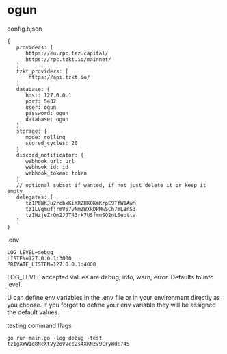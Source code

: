 # ogun

config.hjson
```hjson
{
   providers: [
      https://eu.rpc.tez.capital/
      https://rpc.tzkt.io/mainnet/
   ]
   tzkt_providers: [
       https://api.tzkt.io/
   ]
   database: {
      host: 127.0.0.1
      port: 5432
      user: ogun
      password: ogun
      database: ogun
   }
   storage: {
      mode: rolling
      stored_cycles: 20
   }
   discord_notificator: {
      webhook_url: url
      webhook_id: id
      webhook_token: token
   }
   // optional subset if wanted, if not just delete it or keep it empty
   delegates: [
      tz1P6WKJu2rcbxKiKRZHKQKmKrpC9TfW1AwM
      tz1LVqmufjrmV67vNmZWXRDPMwSCh7mLBnS3
      tz1WzjeZrQm2JJT43rk7USfmnSQ2nLSebtta
   ]
}
```

.env
```
LOG_LEVEL=debug
LISTEN=127.0.0.1:3000
PRIVATE_LISTEN=127.0.0.1:4000

```

LOG_LEVEL accepted values are debug, info, warn, error. Defaults to info level.

U can define env variables in the .env file or in your environment directly as you choose. If you forgot to define your env variable they will be assigned the default values.

testing command flags
```
go run main.go -log debug -test tz1gXWW1q8NcXtVy2oVVcc2s4XKNzv9CryWd:745
```
